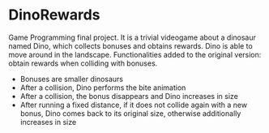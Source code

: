 # DinoRewards

Game Programming final project. It is a trivial videogame about a dinosaur named Dino, which collects bonuses and obtains rewards.
Dino is able to move around in the landscape.
Functionalities added to the original version: obtain rewards when colliding with bonuses.
<ul>
  <li>Bonuses are smaller dinosaurs</li>
  <li>After a collision, Dino performs the bite animation</li>
  <li>After a collision, the bonus disappears and Dino increases in size</li>
  <li>After running a fixed distance, if it does not collide again with a new bonus, Dino comes back to its original size, otherwise additionally increases in size</li>
</ul>
